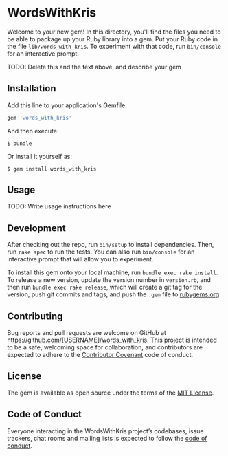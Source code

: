 # WordsWithKris

Welcome to your new gem! In this directory, you'll find the files you need to be able to package up your Ruby library into a gem. Put your Ruby code in the file `lib/words_with_kris`. To experiment with that code, run `bin/console` for an interactive prompt.

TODO: Delete this and the text above, and describe your gem

## Installation

Add this line to your application's Gemfile:

```ruby
gem 'words_with_kris'
```

And then execute:

    $ bundle

Or install it yourself as:

    $ gem install words_with_kris

## Usage

TODO: Write usage instructions here

## Development

After checking out the repo, run `bin/setup` to install dependencies. Then, run `rake spec` to run the tests. You can also run `bin/console` for an interactive prompt that will allow you to experiment.

To install this gem onto your local machine, run `bundle exec rake install`. To release a new version, update the version number in `version.rb`, and then run `bundle exec rake release`, which will create a git tag for the version, push git commits and tags, and push the `.gem` file to [rubygems.org](https://rubygems.org).

## Contributing

Bug reports and pull requests are welcome on GitHub at https://github.com/[USERNAME]/words_with_kris. This project is intended to be a safe, welcoming space for collaboration, and contributors are expected to adhere to the [Contributor Covenant](http://contributor-covenant.org) code of conduct.

## License

The gem is available as open source under the terms of the [MIT License](http://opensource.org/licenses/MIT).

## Code of Conduct

Everyone interacting in the WordsWithKris project’s codebases, issue trackers, chat rooms and mailing lists is expected to follow the [code of conduct](https://github.com/[USERNAME]/words_with_kris/blob/master/CODE_OF_CONDUCT.md).
